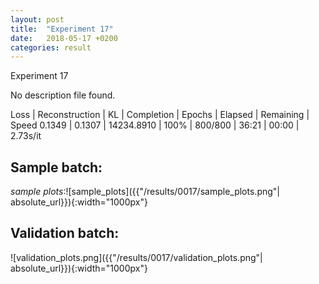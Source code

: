 ```yaml
---
layout: post
title:  "Experiment 17"
date:   2018-05-17 +0200
categories: result
---
```

Experiment 17

No description file found.

Loss | Reconstruction | KL | Completion | Epochs | Elapsed | Remaining | Speed
0.1349 | 0.1307 | 14234.8910 | 100% | 800/800 | 36:21 | 00:00 | 2.73s/it



## **Sample batch**:

_sample plots_:![sample_plots]({{"/results/0017/sample_plots.png"| absolute_url}}){:width="1000px"}

## **Validation batch**:

![validation_plots.png]({{"/results/0017/validation_plots.png"| absolute_url}}){:width="1000px"}
